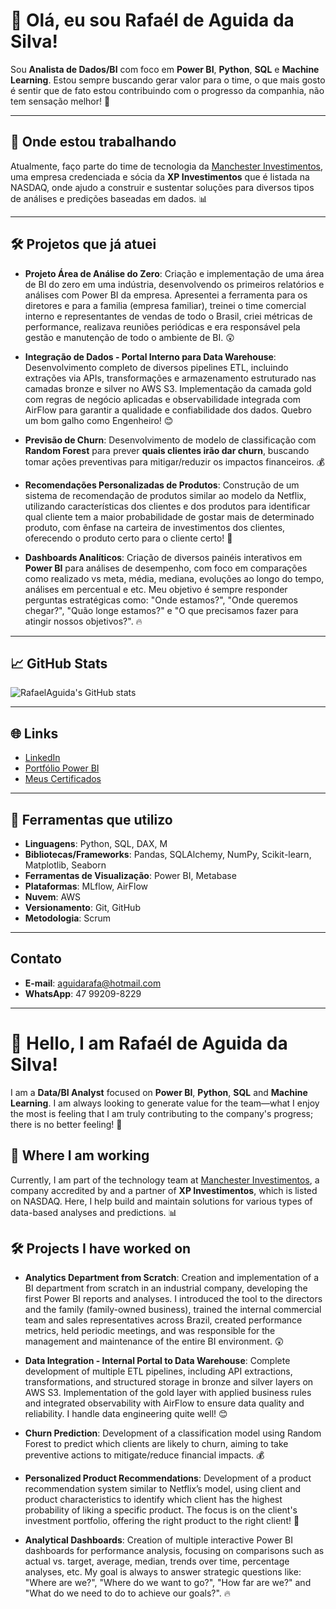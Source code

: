 # 👋 Olá, eu sou Rafaél de Aguida da Silva!

Sou **Analista de Dados/BI** com foco em **Power BI**, **Python**, **SQL** e **Machine Learning**. Estou sempre buscando gerar valor para o time, o que mais gosto é sentir que de fato estou contribuindo com o progresso da companhia, não tem sensação melhor! 🚀

---

## 📍 Onde estou trabalhando
Atualmente, faço parte do time de tecnologia da [Manchester Investimentos](https://manchesterinvest.com.br), uma empresa credenciada e sócia da **XP Investimentos** que é listada na NASDAQ, onde ajudo a construir e sustentar soluções para diversos tipos de análises e predições baseadas em dados. 📊

---

## 🛠️ Projetos que já atuei
- **Projeto Área de Análise do Zero**: Criação e implementação de uma área de BI do zero em uma indústria, desenvolvendo os primeiros relatórios e análises com Power BI da empresa. Apresentei a ferramenta para os diretores e para a familia (empresa familiar), treinei o time comercial interno e representantes de vendas de todo o Brasil, criei métricas de performance, realizava reuniões periódicas e era responsável pela gestão e manutenção de todo o ambiente de BI. 😲

- **Integração de Dados - Portal Interno para Data Warehouse**: Desenvolvimento completo de diversos pipelines ETL, incluindo extrações via APIs, transformações e armazenamento estruturado nas camadas bronze e silver no AWS S3. Implementação da camada gold com regras de negócio aplicadas e observabilidade integrada com AirFlow para garantir a qualidade e confiabilidade dos dados. Quebro um bom galho como Engenheiro! 😊

- **Previsão de Churn**: Desenvolvimento de modelo de classificação com **Random Forest** para prever **quais clientes irão dar churn**, buscando tomar ações preventivas para mitigar/reduzir os impactos financeiros. 💰

- **Recomendações Personalizadas de Produtos**: Construção de um sistema de recomendação de produtos similar ao modelo da Netflix, utilizando características dos clientes e dos produtos para identificar qual cliente tem a maior probabilidade de gostar mais de determinado produto, com ênfase na carteira de investimentos dos clientes, oferecendo o produto certo para o cliente certo! 🤖
  
- **Dashboards Analíticos**: Criação de diversos painéis interativos em **Power BI** para análises de desempenho, com foco em comparações como realizado vs meta, média, mediana, evoluções ao longo do tempo, análises em percentual e etc. Meu objetivo é sempre responder perguntas estratégicas como: "Onde estamos?", "Onde queremos chegar?", "Quão longe estamos?" e "O que precisamos fazer para atingir nossos objetivos?". 🔥

---

## 📈 GitHub Stats

![RafaelAguida's GitHub stats](https://github-readme-stats.vercel.app/api?username=RafaelAguida&show_icons=true&theme=radical)

---

## 🌐 Links
- [LinkedIn](https://www.linkedin.com/in/rafael-de-aguida)  
- [Portfólio Power BI](https://app.powerbi.com/view?r=eyJrIjoiMzMwYWE0NDQtNThiOC00MzVkLTlkZWYtOTM1MTYzZDAxYzcyIiwidCI6ImZlZjBmMzc5LTY1OTUtNDkyNi04ZjIyLTUwZjJjNTg2NTg2MSJ9)
- [Meus Certificados](https://drive.google.com/drive/folders/1Z5bkNXPezh7EgjTPG36FhZxxrX1nQtZb?usp=sharing)

---

## 🧰 Ferramentas que utilizo
- **Linguagens**: Python, SQL, DAX, M
- **Bibliotecas/Frameworks**: Pandas, SQLAlchemy, NumPy, Scikit-learn, Matplotlib, Seaborn
- **Ferramentas de Visualização**: Power BI, Metabase 
- **Plataformas**: MLflow, AirFlow
- **Nuvem**: AWS
- **Versionamento**: Git, GitHub
- **Metodologia**: Scrum 

---
## Contato

- **E-mail**: aguidarafa@hotmail.com
- **WhatsApp**: 47 99209-8229

---

# 👋 Hello, I am Rafaél de Aguida da Silva!

I am a **Data/BI Analyst** focused on **Power BI**, **Python**, **SQL** and **Machine Learning**. I am always looking to generate value for the team—what I enjoy the most is feeling that I am truly contributing to the company's progress; there is no better feeling! 🚀

## 📍 Where I am working
Currently, I am part of the technology team at [Manchester Investimentos](https://manchesterinvest.com.br), a company accredited by and a partner of **XP Investimentos**, which is listed on NASDAQ. Here, I help build and maintain solutions for various types of data-based analyses and predictions. 📊

## 🛠️ Projects I have worked on

- **Analytics Department from Scratch**: Creation and implementation of a BI department from scratch in an industrial company, developing the first Power BI reports and analyses. I introduced the tool to the directors and the family (family-owned business), trained the internal commercial team and sales representatives across Brazil, created performance metrics, held periodic meetings, and was responsible for the management and maintenance of the entire BI environment. 😲

- **Data Integration - Internal Portal to Data Warehouse**: Complete development of multiple ETL pipelines, including API extractions, transformations, and structured storage in bronze and silver layers on AWS S3. Implementation of the gold layer with applied business rules and integrated observability with AirFlow to ensure data quality and reliability. I handle data engineering quite well! 😊

- **Churn Prediction**: Development of a classification model using Random Forest to predict which clients are likely to churn, aiming to take preventive actions to mitigate/reduce financial impacts. 💰

- **Personalized Product Recommendations**: Development of a product recommendation system similar to Netflix’s model, using client and product characteristics to identify which client has the highest probability of liking a specific product. The focus is on the client's investment portfolio, offering the right product to the right client! 🤖

- **Analytical Dashboards**: Creation of multiple interactive Power BI dashboards for performance analysis, focusing on comparisons such as actual vs. target, average, median, trends over time, percentage analyses, etc. My goal is always to answer strategic questions like: "Where are we?", "Where do we want to go?", "How far are we?" and "What do we need to do to achieve our goals?". 🔥

